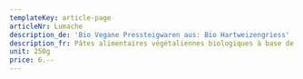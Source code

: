 ```yaml
---
templateKey: article-page
articleNr: Lumache
description_de: 'Bio Vegane Pressteigwaren aus: Bio Hartweizengriess'
description_fr: Pâtes alimentaires végétaliennes biologiques à base de semoule de blé dur bio
unit: 250g
price: 6.--
---
```


